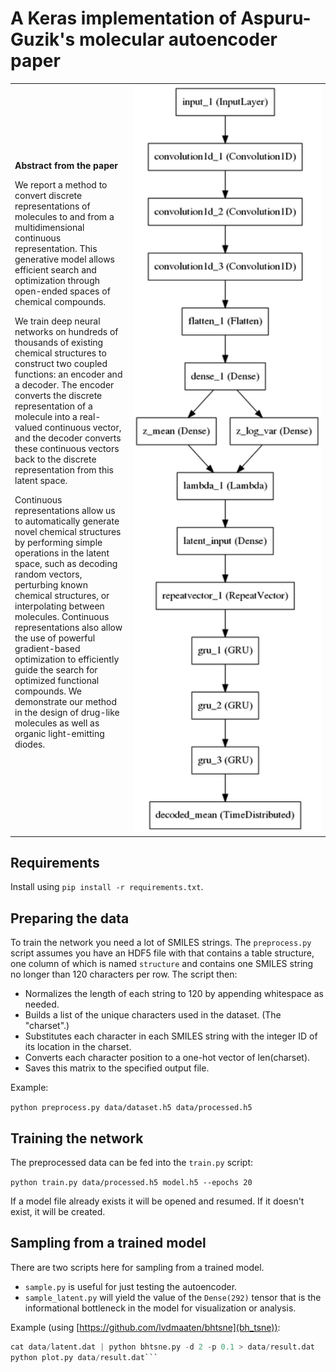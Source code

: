 # A Keras implementation of Aspuru-Guzik's molecular autoencoder paper

<table style="border-collapse: collapse">
<tr>
<td>
    <strong>Abstract from the paper</strong>
    <p>We report a method to convert discrete representations of molecules to and from a multidimensional continuous representation. This generative model allows efficient search and optimization through open-ended spaces of chemical compounds.</p>
    <p>We train deep neural networks on hundreds of thousands of existing chemical structures to construct two coupled functions: an encoder and a decoder. The encoder converts the discrete representation of a molecule into a real-valued continuous vector, and the decoder converts these continuous vectors back to the discrete representation from this latent space.</p>
    <p>Continuous representations allow us to automatically generate novel chemical structures by performing simple operations in the latent space, such as decoding random vectors, perturbing known chemical structures, or interpolating between molecules. Continuous representations also allow the use of powerful gradient-based optimization to efficiently guide the search for optimized functional compounds. We demonstrate our method in the design of drug-like molecules as well as organic light-emitting diodes.</p>
</td><td width="300">
<img src="images/network.png" width="300"></img>
</td>
</tr>
</table>

## Requirements

Install using `pip install -r requirements.txt`.

## Preparing the data

To train the network you need a lot of SMILES strings. The `preprocess.py` script assumes you have an HDF5 file with that contains a table structure, one column of which is named `structure` and contains one SMILES string no longer than 120 characters per row. The script then:

- Normalizes the length of each string to 120 by appending whitespace as needed.
- Builds a list of the unique characters used in the dataset. (The "charset".)
- Substitutes each character in each SMILES string with the integer ID of its location in the charset.
- Converts each character position to a one-hot vector of len(charset).
- Saves this matrix to the specified output file.

Example:

`python preprocess.py data/dataset.h5 data/processed.h5`

## Training the network

The preprocessed data can be fed into the `train.py` script:

`python train.py data/processed.h5 model.h5 --epochs 20`

If a model file already exists it will be opened and resumed. If it doesn't exist, it will be created.

## Sampling from a trained model

There are two scripts here for sampling from a trained model.

- `sample.py` is useful for just testing the autoencoder.
- `sample_latent.py` will yield the value of the `Dense(292)` tensor that is the informational bottleneck in the model for visualization or analysis.

Example (using [https://github.com/lvdmaaten/bhtsne](bh_tsne)):

```python sample_latent.py data/processed.h5 model.h5 > data/latent.dat
cat data/latent.dat | python bhtsne.py -d 2 -p 0.1 > data/result.dat
python plot.py data/result.dat```